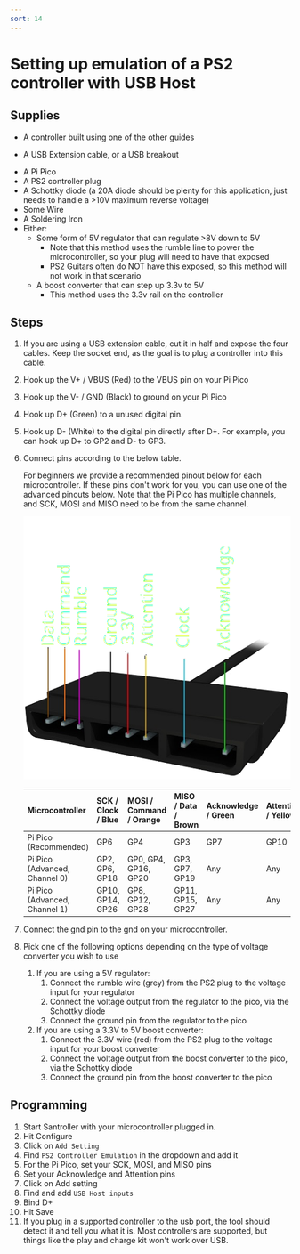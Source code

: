 ```yaml
---
sort: 14
---
```


# Setting up emulation of a PS2 controller with USB Host

## Supplies

- A controller built using one of the other guides
* A USB Extension cable, or a USB breakout
- A Pi Pico
- A PS2 controller plug
- A Schottky diode (a 20A diode should be plenty for this application, just needs to handle a >10V maximum reverse voltage)
- Some Wire
- A Soldering Iron
- Either:
  - Some form of 5V regulator that can regulate >8V down to 5V
    - Note that this method uses the rumble line to power the microcontroller, so your plug will need to have that exposed
    - PS2 Guitars often do NOT have this exposed, so this method will not work in that scenario
  - A boost converter that can step up 3.3v to 5V
    - This method uses the 3.3v rail on the controller

## Steps

1. If you are using a USB extension cable, cut it in half and expose the four cables. Keep the socket end, as the goal is to plug a controller into this cable.
2. Hook up the V+ / VBUS (Red) to the VBUS pin on your Pi Pico
3. Hook up the V- / GND (Black) to ground on your Pi Pico
4. Hook up D+ (Green) to a unused digital pin.
5. Hook up D- (White) to the digital pin directly after D+. For example, you can hook up D+ to GP2 and D- to GP3.
1. Connect pins according to the below table.

   For beginners we provide a recommended pinout below for each microcontroller.
   If these pins don't work for you, you can use one of the advanced pinouts below. Note that the Pi Pico has multiple channels, and SCK, MOSI and MISO need to be from the same channel.

   [![Adapter pinout](/assets/images/ps2-pinout.png)](/assets/images/ps2-pinout.png)

   | Microcontroller                          | SCK / Clock / Blue | MOSI / Command / Orange | MISO / Data / Brown | Acknowledge / Green | Attention / Yellow |
   | ---------------------------------------- | ------------------ | ----------------------- | ------------------- | ------------------- | ------------------ |
   | Pi Pico (Recommended)                    | GP6                | GP4                     | GP3                 | GP7                 | GP10               |
   | Pi Pico (Advanced, Channel 0)            | GP2, GP6, GP18     | GP0, GP4, GP16, GP20    | GP3, GP7, GP19      | Any                 | Any                |
   | Pi Pico (Advanced, Channel 1)            | GP10, GP14, GP26   | GP8, GP12, GP28         | GP11, GP15, GP27    | Any                 | Any                |

2. Connect the gnd pin to the gnd on your microcontroller.

3. Pick one of the following options depending on the type of voltage converter you wish to use
   1. If you are using a 5V regulator:
      1. Connect the rumble wire (grey) from the PS2 plug to the voltage input for your regulator
      2. Connect the voltage output from the regulator to the pico, via the Schottky diode
      3. Connect the ground pin from the regulator to the pico
   2. If you are using a 3.3V to 5V boost converter:
      1. Connect the 3.3V wire (red) from the PS2 plug to the voltage input for your boost converter
      2. Connect the voltage output from the boost converter to the pico, via the Schottky diode
      3. Connect the ground pin from the boost converter to the pico

## Programming

1.  Start Santroller with your microcontroller plugged in.
2.  Hit Configure
3.  Click on `Add Setting`
4.  Find `PS2 Controller Emulation` in the dropdown and add it
5.  For the Pi Pico, set your SCK, MOSI, and MISO pins
6.  Set your Acknowledge and Attention pins
1.  Click on Add setting
2.  Find and add `USB Host inputs`
3.  Bind D+
4.  Hit Save
5.  If you plug in a supported controller to the usb port, the tool should detect it and tell you what it is. Most controllers are supported, but things like the play and charge kit won't work over USB.
